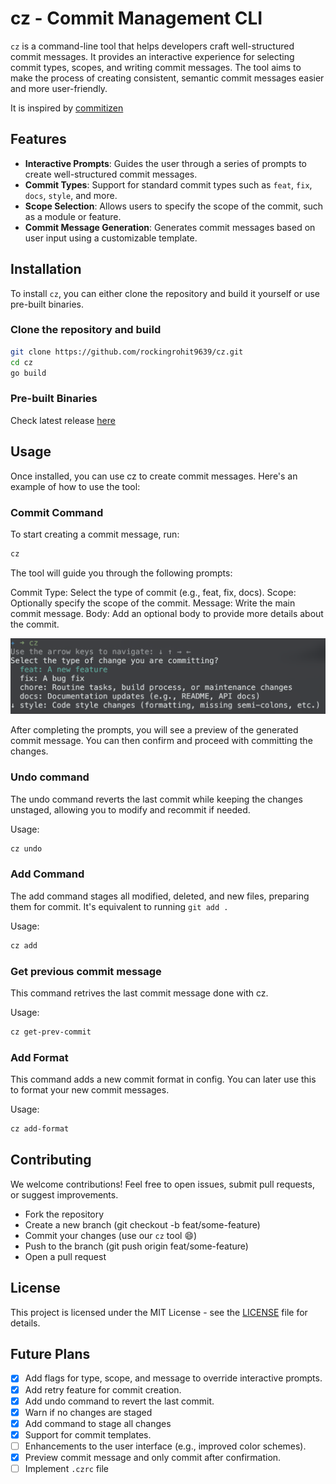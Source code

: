 # cz - Commit Management CLI

`cz` is a command-line tool that helps developers craft well-structured commit messages. It provides an interactive experience for selecting commit types, scopes, and writing commit messages. The tool aims to make the process of creating consistent, semantic commit messages easier and more user-friendly.

It is inspired by [commitizen](https://commitizen-tools.github.io/commitizen/)

## Features

- **Interactive Prompts**: Guides the user through a series of prompts to create well-structured commit messages.
- **Commit Types**: Support for standard commit types such as `feat`, `fix`, `docs`, `style`, and more.
- **Scope Selection**: Allows users to specify the scope of the commit, such as a module or feature.
- **Commit Message Generation**: Generates commit messages based on user input using a customizable template.

## Installation

To install `cz`, you can either clone the repository and build it yourself or use pre-built binaries.

### Clone the repository and build

```bash
git clone https://github.com/rockingrohit9639/cz.git
cd cz
go build
```

### Pre-built Binaries

Check latest release [here](https://github.com/rockingrohit9639/cz/releases)

## Usage

Once installed, you can use cz to create commit messages. Here's an example of how to use the tool:

### Commit Command

To start creating a commit message, run:

```sh
cz
```

The tool will guide you through the following prompts:

Commit Type: Select the type of commit (e.g., feat, fix, docs).
Scope: Optionally specify the scope of the commit.
Message: Write the main commit message.
Body: Add an optional body to provide more details about the commit.

![type-input](./images/type-input.png)

After completing the prompts, you will see a preview of the generated commit message. You can then confirm and proceed with committing the changes.

### Undo command

The undo command reverts the last commit while keeping the changes unstaged, allowing you to modify and recommit if needed.

Usage:

```sh
cz undo
```

### Add Command

The add command stages all modified, deleted, and new files, preparing them for commit. It's equivalent to running `git add .`

Usage:

```sh
cz add
```

### Get previous commit message

This command retrives the last commit message done with cz.

Usage:

```sh
cz get-prev-commit
```

### Add Format

This command adds a new commit format in config. You can later use this to format your new commit messages.

Usage:

```sh
cz add-format
```

## Contributing

We welcome contributions! Feel free to open issues, submit pull requests, or suggest improvements.

- Fork the repository
- Create a new branch (git checkout -b feat/some-feature)
- Commit your changes (use our `cz` tool 😄)
- Push to the branch (git push origin feat/some-feature)
- Open a pull request

## License

This project is licensed under the MIT License - see the [LICENSE](./LICENSE) file for details.

## Future Plans

- [x] Add flags for type, scope, and message to override interactive prompts.
- [x] Add retry feature for commit creation.
- [x] Add undo command to revert the last commit.
- [x] Warn if no changes are staged
- [x] Add command to stage all changes
- [x] Support for commit templates.
- [ ] Enhancements to the user interface (e.g., improved color schemes).
- [x] Preview commit message and only commit after confirmation.
- [ ] Implement `.czrc` file
